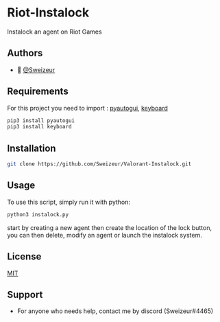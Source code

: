# Riot-Instalock
Instalock an agent on Riot Games




## Authors

- 👤 [@Sweizeur](https://github.com/sweizeur)



## Requirements

For this project you need to import : [pyautogui](https://pyautogui.readthedocs.io/en/latest/), [keyboard](https://pypi.org/project/keyboard/)

```bash
pip3 install pyautogui
pip3 install keyboard
```
## Installation


```bash
git clone https://github.com/Sweizeur/Valorant-Instalock.git
```


## Usage

To use this script, simply run it with python:

```bash
python3 instalock.py
```

start by creating a new agent then create the location of the lock button, you can then delete, modify an agent or launch the instalock system.


## License

[MIT](https://choosealicense.com/licenses/mit/)


## Support

- For anyone who needs help, contact me by discord (Sweizeur#4465)
